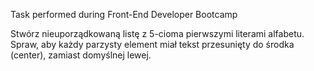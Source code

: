 Task performed during Front-End Developer Bootcamp

Stwórz nieuporządkowaną listę z 5-cioma pierwszymi literami alfabetu. Spraw, aby każdy parzysty element miał tekst przesunięty do środka (center), zamiast domyślnej lewej. 
